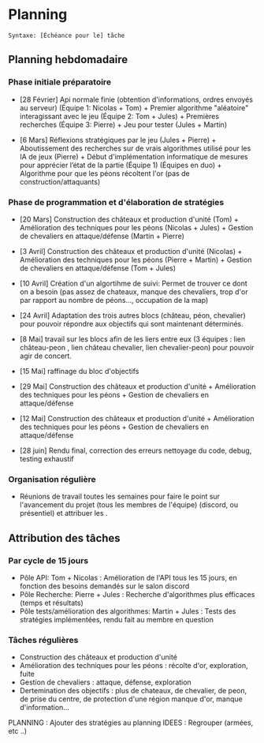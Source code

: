 # Planning

`Syntaxe: [Échéance pour le] tâche`

## Planning hebdomadaire

### Phase initiale préparatoire

- [28 Février] Api normale finie (obtention d'informations, ordres envoyés au serveur) (Équipe 1: Nicolas + Tom) + Premier algorithme "aléatoire" interagissant avec le jeu (Équipe 2: Tom + Jules) + Premières recherches (Équipe 3: Pierre) + Jeu pour tester (Jules + Martin)

- [6 Mars] Réflexions stratégiques par le jeu (Jules + Pierre) + Aboutissement des recherches sur de vrais algorithmes utilisé pour les IA de jeux (Pierre) + Début d'implémentation informatique de mesures pour apprécier l’état de la partie (Équipe 1) (Équipes en duo) + Algorithme pour que les péons récoltent l'or (pas de construction/attaquants)

### Phase de programmation et d'élaboration de stratégies

- [20 Mars] Construction des châteaux et production d'unité (Tom) + Amélioration des techniques pour les péons (Nicolas + Jules) + Gestion de chevaliers en attaque/défense (Martin + Pierre)

- [3 Avril] Construction des châteaux et production d'unité (Nicolas) + Amélioration des techniques pour les péons (Pierre + Martin) + Gestion de chevaliers en attaque/défense (Tom + Jules)

- [10 Avril] Création d'un algortihme de suivi: Permet de trouver ce dont on a besoin (pas assez de chateaux, manque des chevaliers, trop d'or par rapport au nombre de péons..., occupation de la map)

- [24 Avril] Adaptation des trois autres blocs (château, péon, chevalier) pour pouvoir répondre aux objectifs qui sont maintenant déterminés.

- [8 Mai] travail sur les blocs afin de les liers entre eux (3 équipes : lien château-peon , lien château chevalier, lien chevalier-peon) pour pouvoir agir de concert.

- [15 Mai] raffinage du bloc d'objectifs

- [29 Mai] Construction des châteaux et production d'unité + Amélioration des techniques pour les péons + Gestion de chevaliers en attaque/défense

- [12 Mai] Construction des châteaux et production d'unité + Amélioration des techniques pour les péons + Gestion de chevaliers en attaque/défense

- [28 juin] Rendu final, correction des erreurs nettoyage du code, debug, testing exhaustif

### Organisation régulière

- Réunions de travail toutes les semaines pour faire le point sur l'avancement du projet (tous les membres de l'équipe) (discord, ou présentiel) et attribuer les .

## Attribution des tâches

### Par cycle de 15 jours

- Pôle API: Tom + Nicolas : Amélioration de l'API tous les 15 jours, en fonction des besoins demandés sur le salon discord
- Pôle Recherche: Pierre + Jules : Recherche d'algorithmes plus efficaces (temps et résultats)
- Pôle tests/amélioration des algorithmes: Martin + Jules : Tests des stratégies implémentées, rendu fait au membre en question

### Tâches régulières

- Construction des châteaux et production d'unité
- Amélioration des techniques pour les péons : récolte d'or, exploration, fuite
- Gestion de chevaliers : attaque, défense, exploration
- Dertemination des objectifs : plus de chateaux, de chevalier, de peon, de prise du centre, de protection d'une région manque d'or, manque d'information...

PLANNING : Ajouter des stratégies au planning
IDEES : Regrouper (armées, etc ..)
